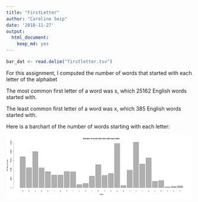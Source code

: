 ```yaml
---
title: "FirstLetter"
author: "Caroline Seip"
date: '2018-11-27'
output:
  html_document:
    keep_md: yes
---
```



```r
bar_dat <- read.delim("firstletter.tsv")
```

For this assignment, I computed the number of words that started with each letter of the alphabet

The most common first letter of a word was s, which 25162 English words started with.

The least common first letter of a word was x, which 385 English words started with.

Here is a barchart of the number of words starting with each letter:

![**Fig. 1** Number of English words beginning with each letter of the alphabet](barplot.png)



